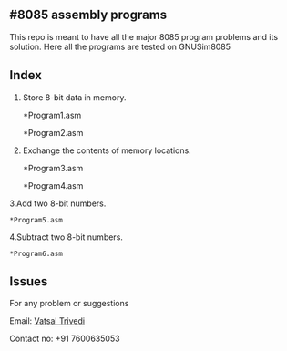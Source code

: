 #8085 assembly programs
------------------------
This repo is meant to have all the major 8085 program problems and its solution.
Here all the programs are tested on GNUSim8085 


Index
-----------
1. Store 8-bit data in memory.

	*Program1.asm
	
	*Program2.asm

2. Exchange the contents of memory locations.

	*Program3.asm

	*Program4.asm

3.Add two 8-bit numbers.	

	*Program5.asm

4.Subtract two 8-bit numbers.

	*Program6.asm

Issues
-------------
For any problem or suggestions

Email: [Vatsal Trivedi](trivedivatsal005@gmail.com)

Contact no: +91 7600635053
